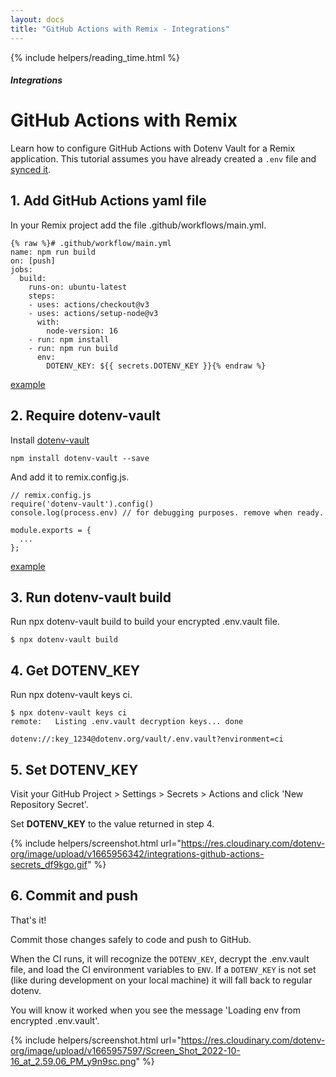 ```yaml
---
layout: docs
title: "GitHub Actions with Remix - Integrations"
---
```


{% include helpers/reading_time.html %}

##### Integrations

# GitHub Actions with Remix

Learn how to configure GitHub Actions with Dotenv Vault for a Remix application. This tutorial assumes you have already created a `.env` file and [synced it](/docs/tutorials/sync).

## 1. Add GitHub Actions yaml file

In your Remix project add the file .github/workflows/main.yml.

```
{% raw %}# .github/workflow/main.yml
name: npm run build
on: [push]
jobs:
  build:
    runs-on: ubuntu-latest
    steps:
    - uses: actions/checkout@v3
    - uses: actions/setup-node@v3
      with:
        node-version: 16
    - run: npm install
    - run: npm run build
      env:
        DOTENV_KEY: ${{ secrets.DOTENV_KEY }}{% endraw %}
```

[example](https://github.com/dotenv-org/integration-example-github-actions-remix/blob/master/.github/workflows/main.yml)

## 2. Require dotenv-vault

Install [dotenv-vault](https://github.com/dotenv-org/dotenv-vault)

```
npm install dotenv-vault --save
```

And add it to remix.config.js.

```
// remix.config.js
require('dotenv-vault').config()
console.log(process.env) // for debugging purposes. remove when ready.

module.exports = {
  ...
};
```

[example](https://github.com/dotenv-org/integration-example-github-actions-remix/blob/master/remix.config.js#L2)

## 3. Run dotenv-vault build

Run npx dotenv-vault build to build your encrypted .env.vault file.

```
$ npx dotenv-vault build
```

## 4. Get DOTENV_KEY

Run npx dotenv-vault keys ci.

```
$ npx dotenv-vault keys ci
remote:   Listing .env.vault decryption keys... done

dotenv://:key_1234@dotenv.org/vault/.env.vault?environment=ci
```

## 5. Set DOTENV_KEY

Visit your GitHub Project > Settings > Secrets > Actions and click 'New Repository Secret'.

Set **DOTENV_KEY** to the value returned in step 4.

{% include helpers/screenshot.html url="https://res.cloudinary.com/dotenv-org/image/upload/v1665956342/integrations-github-actions-secrets_df9kgo.gif" %}

## 6. Commit and push

That's it! 

Commit those changes safely to code and push to GitHub.

When the CI runs, it will recognize the `DOTENV_KEY`, decrypt the .env.vault file, and load the CI environment variables to `ENV`. If a `DOTENV_KEY` is not set (like during development on your local machine) it will fall back to regular dotenv.

You will know it worked when you see the message 'Loading env from encrypted .env.vault'.

{% include helpers/screenshot.html url="https://res.cloudinary.com/dotenv-org/image/upload/v1665957597/Screen_Shot_2022-10-16_at_2.59.06_PM_y9n9sc.png" %}
